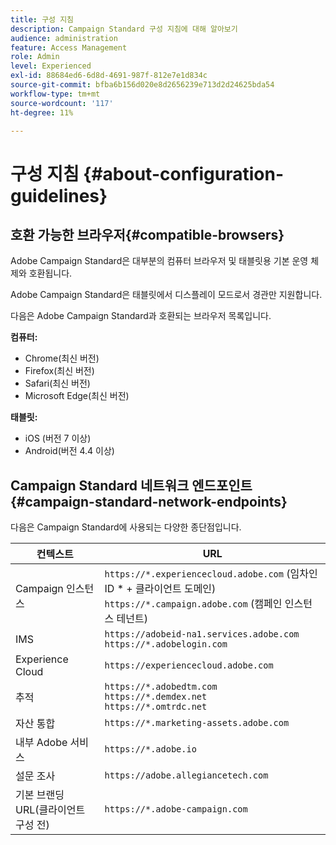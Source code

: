 ```yaml
---
title: 구성 지침
description: Campaign Standard 구성 지침에 대해 알아보기
audience: administration
feature: Access Management
role: Admin
level: Experienced
exl-id: 88684ed6-6d8d-4691-987f-812e7e1d834c
source-git-commit: bfba6b156d020e8d2656239e713d2d24625bda54
workflow-type: tm+mt
source-wordcount: '117'
ht-degree: 11%

---
```


# 구성 지침 {#about-configuration-guidelines}

## 호환 가능한 브라우저{#compatible-browsers}

Adobe Campaign Standard은 대부분의 컴퓨터 브라우저 및 태블릿용 기본 운영 체제와 호환됩니다.

Adobe Campaign Standard은 태블릿에서 디스플레이 모드로서 경관만 지원합니다.

다음은 Adobe Campaign Standard과 호환되는 브라우저 목록입니다.

**컴퓨터:**

* Chrome(최신 버전)
* Firefox(최신 버전)
* Safari(최신 버전)
* Microsoft Edge(최신 버전)

**태블릿:**

* iOS (버전 7 이상)
* Android(버전 4.4 이상)

## Campaign Standard 네트워크 엔드포인트 {#campaign-standard-network-endpoints}

다음은 Campaign Standard에 사용되는 다양한 종단점입니다.

| 컨텍스트 | URL |
|--- |--- |
| Campaign 인스턴스 | `https://*.experiencecloud.adobe.com` (임차인 ID * + 클라이언트 도메인)<br>`https://*.campaign.adobe.com` (캠페인 인스턴스 테넌트) |
| IMS | `https://adobeid-na1.services.adobe.com`<br>`https://*.adobelogin.com` |
| Experience Cloud | `https://experiencecloud.adobe.com` |
| 추적 | `https://*.adobedtm.com`<br>`https://*.demdex.net`<br>`https://*.omtrdc.net` |
| 자산 통합 | `https://*.marketing-assets.adobe.com` |
| 내부 Adobe 서비스 | `https://*.adobe.io` |
| 설문 조사 | `https://adobe.allegiancetech.com` |
| 기본 브랜딩 URL(클라이언트 구성 전) | `https://*.adobe-campaign.com` |
